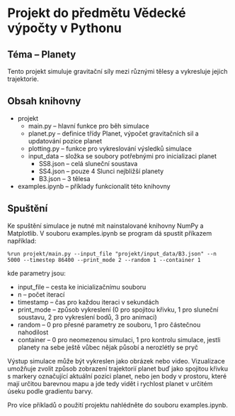 # Projekt do předmětu Vědecké výpočty v Pythonu
## Téma – Planety

Tento projekt simuluje gravitační síly mezi různými tělesy a vykresluje jejich trajektorie.

## Obsah knihovny

- projekt
  - main.py – hlavní funkce pro běh simulace
  - planet.py – definice třídy Planet, výpočet gravitačních sil a updatování pozice planet
  - plotting.py – funkce pro vykreslování výsledků simulace
  - input_data – složka se soubory potřebnými pro inicializaci planet
    - SS8.json – celá sluneční soustava
    - SS4.json – pouze 4 Slunci nejbližší planety
    - B3.json – 3 tělesa
- examples.ipynb – příklady funkcionalit této knihovny

## Spuštění
Ke spuštění simulace je nutné mít nainstalované knihovny NumPy a Matplotlib.
V souboru examples.ipynb se program dá spustit příkazem například:
```     
%run projekt/main.py --input_file "projekt/input_data/B3.json" --n 5000 --timestep 86400 --print_mode 2 --random 1 --container 1
```
kde parametry jsou:
- input_file – cesta ke inicializačnímu souboru
- n – počet iterací
- timestamp – čas pro každou iteraci v sekundách
- print_mode – způsob vykreslení (0 pro spojitou křivku, 1 pro sluneční soustavu, 2 pro vykreslení bodů, 3 pro animaci)
- random – 0 pro přesné parametry ze souboru, 1 pro částečnou nahodilost
- container – 0 pro neomezenou simulaci, 1 pro kontrolu simulace, jestli planety na sebe ještě vůbec nějak působí a nerozlétly se pryč

Výstup simulace může být vykreslen jako obrázek nebo video.
Vizualizace umožňuje zvolit způsob zobrazení trajektorií planet buď jako spojitou křivku s markery označující aktuální pozici planet, nebo jen body v prostoru, které mají určitou barevnou mapu a jde tedy vidět i rychlost planet v určitém úseku podle gradientu barvy.


Pro více příkladů o použití projektu nahlédněte do souboru examples.ipynb.
